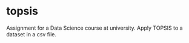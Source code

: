 # topsis
Assignment for a Data Science course at university. Apply TOPSIS to a dataset in a csv file.
